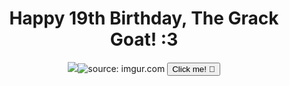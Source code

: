 <div class="container mx-auto px-4 bg-orange-200 min-h-screen">
  <header class="text-center py-10">
    <h1 class="text-4xl font-bold text-gray-800 mb-8">Happy 19th Birthday, The Grack Goat! :3</h1>
    <img src="<a href="https://imgur.com/Y5NITCL"><img src="https://i.imgur.com/Y5NITCL.jpg" title="source: imgur.com" /></a>
    <button class="bg-pink-500 hover:bg-pink-400 text-black font-semibold py-2 px-4 rounded-full focus:outline-none focus:shadow-outline" onclick="alert('Happy Birthday Grace!')">Click me! 🎂</button>
  </header>
    <audio id="birthdaySong" src="https://www.youtube.com/watch?v=FGBhQbmPwH8">
   
  </audio>
</div>
